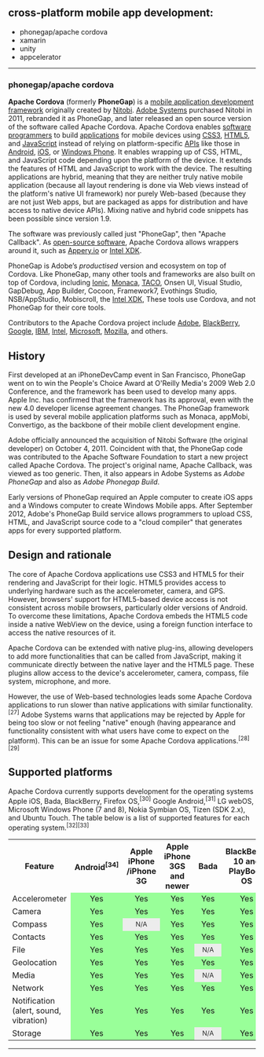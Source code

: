 


## cross-platform mobile app development:


* phonegap/apache cordova
* xamarin
* unity 
* appcelerator



***************

### phonegap/apache cordova

<p><b>Apache Cordova</b> (formerly <b>PhoneGap</b>) is a <a href="/wiki/Multiple_phone_web-based_application_framework" title="Multiple phone web-based application framework">mobile application development framework</a> originally created by <a href="/wiki/Nitobi" class="mw-redirect" title="Nitobi">Nitobi</a>. <a href="/wiki/Adobe_Systems" title="Adobe Systems">Adobe Systems</a> purchased Nitobi in 2011, rebranded it as PhoneGap, and later released an open source version of the software called Apache Cordova. Apache Cordova enables <a href="/wiki/Computer_software" class="mw-redirect" title="Computer software">software</a> <a href="/wiki/Programmer" title="Programmer">programmers</a> to build <a href="/wiki/Application_software" title="Application software">applications</a> for mobile devices using <a href="/wiki/CSS3" class="mw-redirect" title="CSS3">CSS3</a>, <a href="/wiki/HTML5" title="HTML5">HTML5</a>, and <a href="/wiki/JavaScript" title="JavaScript">JavaScript</a> instead of relying on platform-specific <a href="/wiki/API" class="mw-redirect" title="API">APIs</a> like those in <a href="/wiki/Android_(operating_system)" title="Android (operating system)">Android</a>, <a href="/wiki/IOS" title="IOS">iOS</a>, or <a href="/wiki/Windows_Phone" title="Windows Phone">Windows Phone</a>. It enables wrapping up of CSS, HTML, and JavaScript code depending upon the platform of the device. It extends the features of HTML and JavaScript to work with the device. The resulting applications are hybrid, meaning that they are neither truly native mobile application (because all layout rendering is done via Web views instead of the platform's native UI framework) nor purely Web-based (because they are not just Web apps, but are packaged as apps for distribution and have access to native device APIs). Mixing native and hybrid code snippets has been possible since version 1.9.</p>
<p>The software was previously called just "PhoneGap", then "Apache Callback". As <a href="/wiki/Open-source_software" title="Open-source software">open-source software</a>, Apache Cordova allows wrappers around it, such as <a href="/w/index.php?title=Appery.io&amp;action=edit&amp;redlink=1" class="new" title="Appery.io (page does not exist)">Appery.io</a> or <a href="/wiki/Intel_XDK" title="Intel XDK">Intel XDK</a>.</p>
<p>PhoneGap is Adobe’s <i>productised</i> version and ecosystem on top of Cordova. Like PhoneGap, many other tools and frameworks are also built on top of Cordova, including <a href="/wiki/Ionic_Framework" class="mw-redirect" title="Ionic Framework">Ionic</a>, <a href="/wiki/Monaca_(software)" title="Monaca (software)">Monaca</a>, <a href="/w/index.php?title=TACO&amp;action=edit&amp;redlink=1" class="new" title="TACO (page does not exist)">TACO</a>, Onsen UI, Visual Studio, GapDebug, App Builder, Cocoon, Framework7, Evothings Studio, NSB/AppStudio, Mobiscroll, the <a href="/wiki/Intel_XDK" title="Intel XDK">Intel XDK</a>, These tools use Cordova, and not PhoneGap for their core tools.</p>
<p>Contributors to the Apache Cordova project include <a href="/wiki/Adobe_Systems" title="Adobe Systems">Adobe</a>, <a href="/wiki/BlackBerry" title="BlackBerry">BlackBerry</a>, <a href="/wiki/Google" title="Google">Google</a>, <a href="/wiki/IBM" title="IBM">IBM</a>, <a href="/wiki/Intel" title="Intel">Intel</a>, <a href="/wiki/Microsoft" title="Microsoft">Microsoft</a>, <a href="/wiki/Mozilla" title="Mozilla">Mozilla</a>, and others.</p>
<p></p>
<div id="toc" class="toc">
<div class="toctitle">

<p></p>
<h2><span class="mw-headline" id="History">History</span></span></h2>
<p>First developed at an iPhoneDevCamp event in San Francisco, PhoneGap went on to win the People's Choice Award at <a href="/wiki/O%27Reilly_Media" title="O'Reilly Media">O'Reilly Media</a>'s 2009 Web 2.0 Conference, and the framework has been used to develop many apps. <a href="/wiki/Apple_Inc." title="Apple Inc.">Apple Inc.</a> has confirmed that the framework has its approval, even with the new 4.0 developer license agreement changes. The PhoneGap framework is used by several mobile application platforms such as <a href="/wiki/Monaca_(mobile_application_development_tool)" class="mw-redirect" title="Monaca (mobile application development tool)">Monaca</a>, <a href="/w/index.php?title=AppMobi&amp;action=edit&amp;redlink=1" class="new" title="AppMobi (page does not exist)">appMobi</a>, <a href="/w/index.php?title=Convertigo&amp;action=edit&amp;redlink=1" class="new" title="Convertigo (page does not exist)">Convertigo</a>, as the backbone of their mobile client development engine.</p>
<p>Adobe officially announced the acquisition of Nitobi Software (the original developer) on October 4, 2011. Coincident with that, the PhoneGap code was contributed to the <a href="/wiki/Apache_Software_Foundation" title="Apache Software Foundation">Apache Software Foundation</a> to start a new project called Apache Cordova. The project's original name, Apache Callback, was viewed as too generic. Then, it also appears in Adobe Systems as <i>Adobe PhoneGap</i> and also as <i>Adobe Phonegap Build</i>.</p>
<p>Early versions of PhoneGap required an Apple computer to create iOS apps and a Windows computer to create Windows Mobile apps. After September 2012, Adobe's PhoneGap Build service allows programmers to upload <a href="/wiki/CSS" class="mw-redirect" title="CSS">CSS</a>, <a href="/wiki/HTML" title="HTML">HTML</a>, and <a href="/wiki/JavaScript" title="JavaScript">JavaScript</a> source code to a "<a href="/wiki/Cloud_computing" title="Cloud computing">cloud</a> <a href="/wiki/Compiler" title="Compiler">compiler</a>" that generates apps for every supported platform.</p>
<h2><span class="mw-headline" id="Design_and_rationale">Design and rationale</span></span></h2>
<p>The core of Apache Cordova applications use <a href="/wiki/CSS3" class="mw-redirect" title="CSS3">CSS3</a> and <a href="/wiki/HTML5" title="HTML5">HTML5</a> for their rendering and <a href="/wiki/JavaScript" title="JavaScript">JavaScript</a> for their logic. HTML5 provides access to underlying hardware such as the accelerometer, camera, and <a href="/wiki/GPS" class="mw-redirect" title="GPS">GPS</a>. However, browsers' support for HTML5-based device access is not consistent across mobile browsers, particularly older versions of Android. To overcome these limitations, Apache Cordova embeds the HTML5 code inside a native <a href="/w/index.php?title=WebView&amp;action=edit&amp;redlink=1" class="new" title="WebView (page does not exist)">WebView</a> on the device, using a <a href="/wiki/Foreign_function_interface" title="Foreign function interface">foreign function interface</a> to access the native resources of it.</p>
<p>Apache Cordova can be extended with native <a rel="nofollow" class="external text" href="http://docs.phonegap.com/en/3.0.0/guide_hybrid_plugins_index.md.html#Plugin%20Development%20Guide">plug-ins</a>, allowing developers to add more functionalities that can be called from JavaScript, making it communicate directly between the native layer and the HTML5 page. These plugins allow access to the device's accelerometer, camera, compass, file system, microphone, and more.</p>
<p>However, the use of Web-based technologies leads some Apache Cordova applications to run slower than native applications with similar functionality.<sup id="cite_ref-27" class="reference"><a href="#cite_note-27">[27]</a></sup> <a href="/wiki/Adobe_Systems" title="Adobe Systems">Adobe Systems</a> warns that applications may be rejected by <a href="/wiki/Apple_Inc." title="Apple Inc.">Apple</a> for being too slow or not feeling "native" enough (having appearance and functionality consistent with what users have come to expect on the platform). This can be an issue for some Apache Cordova applications.<sup id="cite_ref-28" class="reference"><a href="#cite_note-28">[28]</a></sup><sup id="cite_ref-29" class="reference"><a href="#cite_note-29">[29]</a></sup></p>
<h2><span class="mw-headline" id="Supported_platforms">Supported platforms</span></span></h2>
<p>Apache Cordova currently supports development for the <a href="/wiki/Operating_system" title="Operating system">operating systems</a> Apple <a href="/wiki/IOS_(Apple)" class="mw-redirect" title="IOS (Apple)">iOS</a>, <a href="/wiki/Bada_(operating_system)" class="mw-redirect" title="Bada (operating system)">Bada</a>, <a href="/wiki/BlackBerry" title="BlackBerry">BlackBerry</a>, <a href="/wiki/Firefox_OS" title="Firefox OS">Firefox OS</a>,<sup id="cite_ref-30" class="reference"><a href="#cite_note-30">[30]</a></sup> Google <a href="/wiki/Android_(operating_system)" title="Android (operating system)">Android</a>,<sup id="cite_ref-31" class="reference"><a href="#cite_note-31">[31]</a></sup> LG <a href="/wiki/WebOS" title="WebOS">webOS</a>, Microsoft <a href="/wiki/Windows_Phone" title="Windows Phone">Windows Phone</a> (7 and 8), Nokia <a href="/wiki/Symbian" title="Symbian">Symbian</a> OS, <a href="/wiki/Tizen" title="Tizen">Tizen</a> (SDK 2.x), and <a href="/wiki/Ubuntu_Touch" title="Ubuntu Touch">Ubuntu Touch</a>. The table below is a list of supported features for each operating system.<sup id="cite_ref-32" class="reference"><a href="#cite_note-32">[32]</a></sup><sup id="cite_ref-33" class="reference"><a href="#cite_note-33">[33]</a></sup></p>
<table class="wikitable">
<tr>
<th>Feature</th>
<th><a href="/wiki/Android_(operating_system)" title="Android (operating system)">Android</a><sup id="cite_ref-34" class="reference"><a href="#cite_note-34">[34]</a></sup></th>
<th><a href="/wiki/Apple_iOS" class="mw-redirect" title="Apple iOS">Apple iPhone /iPhone 3G</a></th>
<th><a href="/wiki/Apple_iOS" class="mw-redirect" title="Apple iOS">Apple iPhone 3GS and newer</a></th>
<th><a href="/wiki/Bada" title="Bada">Bada</a></th>
<th><a href="/wiki/BlackBerry_10" title="BlackBerry 10">BlackBerry 10 and PlayBook OS</a></th>
<th><a href="/wiki/BlackBerry_OS" title="BlackBerry OS">BlackBerry OS 4.6–4.7</a></th>
<th><a href="/wiki/BlackBerry_OS" title="BlackBerry OS">BlackBerry OS 5.0-6.0+</a></th>
<th><a href="/wiki/Firefox_OS" title="Firefox OS">Firefox OS</a></th>
<th><a href="/wiki/Symbian" title="Symbian">Symbian</a></th>
<th><a href="/wiki/Tizen" title="Tizen">Tizen</a></th>
<th><a href="/wiki/WebOS" title="WebOS">webOS</a></th>
<th><a href="/wiki/Ubuntu_Touch" title="Ubuntu Touch">Ubuntu Touch</a></th>
<th><a href="/wiki/Windows_Phone" title="Windows Phone">Windows Phone</a></th>
</tr>
<tr>
<td><a href="/wiki/Accelerometer" title="Accelerometer">Accelerometer</a></td>
<td style="background:#9F9;vertical-align:middle;text-align:center;" class="table-yes">Yes</td>
<td style="background:#9F9;vertical-align:middle;text-align:center;" class="table-yes">Yes</td>
<td style="background:#9F9;vertical-align:middle;text-align:center;" class="table-yes">Yes</td>
<td style="background:#9F9;vertical-align:middle;text-align:center;" class="table-yes">Yes</td>
<td style="background:#9F9;vertical-align:middle;text-align:center;" class="table-yes">Yes</td>
<td data-sort-value="" style="background: #ececec; color: #2C2C2C; vertical-align: middle; font-size: smaller; text-align: center;" class="table-na">N/A</td>
<td style="background:#9F9;vertical-align:middle;text-align:center;" class="table-yes">Yes</td>
<td style="background:#9F9;vertical-align:middle;text-align:center;" class="table-yes">Yes</td>
<td style="background:#9F9;vertical-align:middle;text-align:center;" class="table-yes">Yes</td>
<td style="background:#9F9;vertical-align:middle;text-align:center;" class="table-yes">Yes</td>
<td style="background:#9F9;vertical-align:middle;text-align:center;" class="table-yes">Yes</td>
<td style="background:#9F9;vertical-align:middle;text-align:center;" class="table-yes">Yes</td>
<td style="background:#9F9;vertical-align:middle;text-align:center;" class="table-yes">Yes</td>
</tr>
<tr>
<td><a href="/wiki/Camera" title="Camera">Camera</a></td>
<td style="background:#9F9;vertical-align:middle;text-align:center;" class="table-yes">Yes</td>
<td style="background:#9F9;vertical-align:middle;text-align:center;" class="table-yes">Yes</td>
<td style="background:#9F9;vertical-align:middle;text-align:center;" class="table-yes">Yes</td>
<td style="background:#9F9;vertical-align:middle;text-align:center;" class="table-yes">Yes</td>
<td style="background:#9F9;vertical-align:middle;text-align:center;" class="table-yes">Yes</td>
<td data-sort-value="" style="background: #ececec; color: #2C2C2C; vertical-align: middle; font-size: smaller; text-align: center;" class="table-na">N/A</td>
<td style="background:#9F9;vertical-align:middle;text-align:center;" class="table-yes">Yes</td>
<td style="background:#9F9;vertical-align:middle;text-align:center;" class="table-yes">Yes</td>
<td style="background:#9F9;vertical-align:middle;text-align:center;" class="table-yes">Yes</td>
<td style="background:#9F9;vertical-align:middle;text-align:center;" class="table-yes">Yes</td>
<td style="background:#9F9;vertical-align:middle;text-align:center;" class="table-yes">Yes</td>
<td style="background:#9F9;vertical-align:middle;text-align:center;" class="table-yes">Yes</td>
<td style="background:#9F9;vertical-align:middle;text-align:center;" class="table-yes">Yes</td>
</tr>
<tr>
<td><a href="/wiki/Compass" title="Compass">Compass</a></td>
<td style="background:#9F9;vertical-align:middle;text-align:center;" class="table-yes">Yes</td>
<td data-sort-value="" style="background: #ececec; color: #2C2C2C; vertical-align: middle; font-size: smaller; text-align: center;" class="table-na">N/A</td>
<td style="background:#9F9;vertical-align:middle;text-align:center;" class="table-yes">Yes</td>
<td style="background:#9F9;vertical-align:middle;text-align:center;" class="table-yes">Yes</td>
<td style="background:#9F9;vertical-align:middle;text-align:center;" class="table-yes">Yes</td>
<td data-sort-value="" style="background: #ececec; color: #2C2C2C; vertical-align: middle; font-size: smaller; text-align: center;" class="table-na">N/A</td>
<td data-sort-value="" style="background: #ececec; color: #2C2C2C; vertical-align: middle; font-size: smaller; text-align: center;" class="table-na">N/A</td>
<td style="background:#9F9;vertical-align:middle;text-align:center;" class="table-yes">Yes</td>
<td data-sort-value="" style="background: #ececec; color: #2C2C2C; vertical-align: middle; font-size: smaller; text-align: center;" class="table-na">N/A</td>
<td style="background:#9F9;vertical-align:middle;text-align:center;" class="table-yes">Yes</td>
<td style="background:#9F9;vertical-align:middle;text-align:center;" class="table-yes">Yes</td>
<td style="background:#9F9;vertical-align:middle;text-align:center;" class="table-yes">Yes</td>
<td style="background:#9F9;vertical-align:middle;text-align:center;" class="table-yes">Yes</td>
</tr>
<tr>
<td><a href="/wiki/Contact_list" title="Contact list">Contacts</a></td>
<td style="background:#9F9;vertical-align:middle;text-align:center;" class="table-yes">Yes</td>
<td style="background:#9F9;vertical-align:middle;text-align:center;" class="table-yes">Yes</td>
<td style="background:#9F9;vertical-align:middle;text-align:center;" class="table-yes">Yes</td>
<td style="background:#9F9;vertical-align:middle;text-align:center;" class="table-yes">Yes</td>
<td style="background:#9F9;vertical-align:middle;text-align:center;" class="table-yes">Yes</td>
<td data-sort-value="" style="background: #ececec; color: #2C2C2C; vertical-align: middle; font-size: smaller; text-align: center;" class="table-na">N/A</td>
<td style="background:#9F9;vertical-align:middle;text-align:center;" class="table-yes">Yes</td>
<td style="background:#9F9;vertical-align:middle;text-align:center;" class="table-yes">Yes</td>
<td style="background:#9F9;vertical-align:middle;text-align:center;" class="table-yes">Yes</td>
<td style="background:#9F9;vertical-align:middle;text-align:center;" class="table-yes">Yes</td>
<td data-sort-value="" style="background: #ececec; color: #2C2C2C; vertical-align: middle; font-size: smaller; text-align: center;" class="table-na">N/A</td>
<td data-sort-value="" style="background: #ececec; color: #2C2C2C; vertical-align: middle; font-size: smaller; text-align: center;" class="table-na">N/A</td>
<td style="background:#9F9;vertical-align:middle;text-align:center;" class="table-yes">Yes</td>
</tr>
<tr>
<td>File</td>
<td style="background:#9F9;vertical-align:middle;text-align:center;" class="table-yes">Yes</td>
<td style="background:#9F9;vertical-align:middle;text-align:center;" class="table-yes">Yes</td>
<td style="background:#9F9;vertical-align:middle;text-align:center;" class="table-yes">Yes</td>
<td data-sort-value="" style="background: #ececec; color: #2C2C2C; vertical-align: middle; font-size: smaller; text-align: center;" class="table-na">N/A</td>
<td style="background:#9F9;vertical-align:middle;text-align:center;" class="table-yes">Yes</td>
<td data-sort-value="" style="background: #ececec; color: #2C2C2C; vertical-align: middle; font-size: smaller; text-align: center;" class="table-na">N/A</td>
<td style="background:#9F9;vertical-align:middle;text-align:center;" class="table-yes">Yes</td>
<td data-sort-value="" style="background: #ececec; color: #2C2C2C; vertical-align: middle; font-size: smaller; text-align: center;" class="table-na">N/A</td>
<td data-sort-value="" style="background: #ececec; color: #2C2C2C; vertical-align: middle; font-size: smaller; text-align: center;" class="table-na">N/A</td>
<td style="background:#9F9;vertical-align:middle;text-align:center;" class="table-yes">Yes</td>
<td data-sort-value="" style="background: #ececec; color: #2C2C2C; vertical-align: middle; font-size: smaller; text-align: center;" class="table-na">N/A</td>
<td style="background:#9F9;vertical-align:middle;text-align:center;" class="table-yes">Yes</td>
<td style="background:#9F9;vertical-align:middle;text-align:center;" class="table-yes">Yes</td>
</tr>
<tr>
<td><a href="/wiki/Geolocation" title="Geolocation">Geolocation</a></td>
<td style="background:#9F9;vertical-align:middle;text-align:center;" class="table-yes">Yes</td>
<td style="background:#9F9;vertical-align:middle;text-align:center;" class="table-yes">Yes</td>
<td style="background:#9F9;vertical-align:middle;text-align:center;" class="table-yes">Yes</td>
<td style="background:#9F9;vertical-align:middle;text-align:center;" class="table-yes">Yes</td>
<td style="background:#9F9;vertical-align:middle;text-align:center;" class="table-yes">Yes</td>
<td style="background:#9F9;vertical-align:middle;text-align:center;" class="table-yes">Yes</td>
<td style="background:#9F9;vertical-align:middle;text-align:center;" class="table-yes">Yes</td>
<td style="background:#9F9;vertical-align:middle;text-align:center;" class="table-yes">Yes</td>
<td style="background:#9F9;vertical-align:middle;text-align:center;" class="table-yes">Yes</td>
<td style="background:#9F9;vertical-align:middle;text-align:center;" class="table-yes">Yes</td>
<td style="background:#9F9;vertical-align:middle;text-align:center;" class="table-yes">Yes</td>
<td style="background:#9F9;vertical-align:middle;text-align:center;" class="table-yes">Yes</td>
<td style="background:#9F9;vertical-align:middle;text-align:center;" class="table-yes">Yes</td>
</tr>
<tr>
<td>Media</td>
<td style="background:#9F9;vertical-align:middle;text-align:center;" class="table-yes">Yes</td>
<td style="background:#9F9;vertical-align:middle;text-align:center;" class="table-yes">Yes</td>
<td style="background:#9F9;vertical-align:middle;text-align:center;" class="table-yes">Yes</td>
<td data-sort-value="" style="background: #ececec; color: #2C2C2C; vertical-align: middle; font-size: smaller; text-align: center;" class="table-na">N/A</td>
<td style="background:#9F9;vertical-align:middle;text-align:center;" class="table-yes">Yes</td>
<td data-sort-value="" style="background: #ececec; color: #2C2C2C; vertical-align: middle; font-size: smaller; text-align: center;" class="table-na">N/A</td>
<td data-sort-value="" style="background: #ececec; color: #2C2C2C; vertical-align: middle; font-size: smaller; text-align: center;" class="table-na">N/A</td>
<td data-sort-value="" style="background: #ececec; color: #2C2C2C; vertical-align: middle; font-size: smaller; text-align: center;" class="table-na">N/A</td>
<td data-sort-value="" style="background: #ececec; color: #2C2C2C; vertical-align: middle; font-size: smaller; text-align: center;" class="table-na">N/A</td>
<td style="background:#9F9;vertical-align:middle;text-align:center;" class="table-yes">Yes</td>
<td data-sort-value="" style="background: #ececec; color: #2C2C2C; vertical-align: middle; font-size: smaller; text-align: center;" class="table-na">N/A</td>
<td style="background:#9F9;vertical-align:middle;text-align:center;" class="table-yes">Yes</td>
<td style="background:#9F9;vertical-align:middle;text-align:center;" class="table-yes">Yes</td>
</tr>
<tr>
<td>Network</td>
<td style="background:#9F9;vertical-align:middle;text-align:center;" class="table-yes">Yes</td>
<td style="background:#9F9;vertical-align:middle;text-align:center;" class="table-yes">Yes</td>
<td style="background:#9F9;vertical-align:middle;text-align:center;" class="table-yes">Yes</td>
<td style="background:#9F9;vertical-align:middle;text-align:center;" class="table-yes">Yes</td>
<td style="background:#9F9;vertical-align:middle;text-align:center;" class="table-yes">Yes</td>
<td style="background:#9F9;vertical-align:middle;text-align:center;" class="table-yes">Yes</td>
<td style="background:#9F9;vertical-align:middle;text-align:center;" class="table-yes">Yes</td>
<td style="background:#9F9;vertical-align:middle;text-align:center;" class="table-yes">Yes</td>
<td style="background:#9F9;vertical-align:middle;text-align:center;" class="table-yes">Yes</td>
<td style="background:#9F9;vertical-align:middle;text-align:center;" class="table-yes">Yes</td>
<td style="background:#9F9;vertical-align:middle;text-align:center;" class="table-yes">Yes</td>
<td style="background:#9F9;vertical-align:middle;text-align:center;" class="table-yes">Yes</td>
<td style="background:#9F9;vertical-align:middle;text-align:center;" class="table-yes">Yes</td>
</tr>
<tr>
<td>Notification (alert, sound, vibration)</td>
<td style="background:#9F9;vertical-align:middle;text-align:center;" class="table-yes">Yes</td>
<td style="background:#9F9;vertical-align:middle;text-align:center;" class="table-yes">Yes</td>
<td style="background:#9F9;vertical-align:middle;text-align:center;" class="table-yes">Yes</td>
<td style="background:#9F9;vertical-align:middle;text-align:center;" class="table-yes">Yes</td>
<td style="background:#9F9;vertical-align:middle;text-align:center;" class="table-yes">Yes</td>
<td style="background:#9F9;vertical-align:middle;text-align:center;" class="table-yes">Yes</td>
<td style="background:#9F9;vertical-align:middle;text-align:center;" class="table-yes">Yes</td>
<td style="background:#9F9;vertical-align:middle;text-align:center;" class="table-yes">Yes</td>
<td style="background:#9F9;vertical-align:middle;text-align:center;" class="table-yes">Yes</td>
<td style="background:#9F9;vertical-align:middle;text-align:center;" class="table-yes">Yes</td>
<td style="background:#9F9;vertical-align:middle;text-align:center;" class="table-yes">Yes</td>
<td style="background:#9F9;vertical-align:middle;text-align:center;" class="table-yes">Yes</td>
<td style="background:#9F9;vertical-align:middle;text-align:center;" class="table-yes">Yes</td>
</tr>
<tr>
<td>Storage</td>
<td style="background:#9F9;vertical-align:middle;text-align:center;" class="table-yes">Yes</td>
<td style="background:#9F9;vertical-align:middle;text-align:center;" class="table-yes">Yes</td>
<td style="background:#9F9;vertical-align:middle;text-align:center;" class="table-yes">Yes</td>
<td data-sort-value="" style="background: #ececec; color: #2C2C2C; vertical-align: middle; font-size: smaller; text-align: center;" class="table-na">N/A</td>
<td style="background:#9F9;vertical-align:middle;text-align:center;" class="table-yes">Yes</td>
<td data-sort-value="" style="background: #ececec; color: #2C2C2C; vertical-align: middle; font-size: smaller; text-align: center;" class="table-na">N/A</td>
<td style="background:#9F9;vertical-align:middle;text-align:center;" class="table-yes">Yes</td>
<td style="background:#9F9;vertical-align:middle;text-align:center;" class="table-yes">Yes</td>
<td style="background:#9F9;vertical-align:middle;text-align:center;" class="table-yes">Yes</td>
<td style="background:#9F9;vertical-align:middle;text-align:center;" class="table-yes">Yes</td>
<td style="background:#9F9;vertical-align:middle;text-align:center;" class="table-yes">Yes</td>
<td style="background:#9F9;vertical-align:middle;text-align:center;" class="table-yes">Yes</td>
<td style="background:#9F9;vertical-align:middle;text-align:center;" class="table-yes">Yes</td>
</tr>
</table>

*********************************


